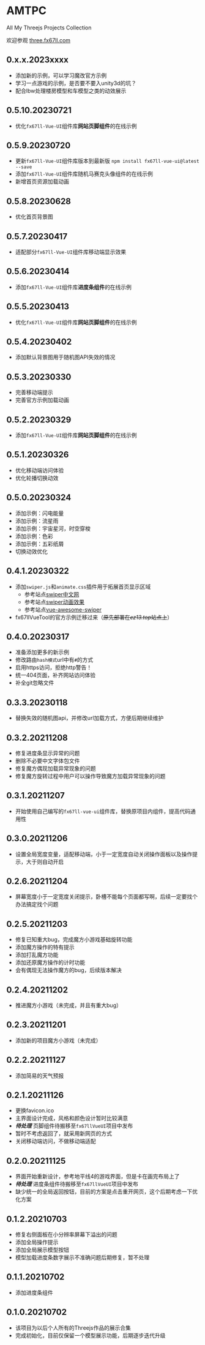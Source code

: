 # AMTPC
All My Threejs Projects Collection  

欢迎参观 [three.fx67ll.com](http://three.fx67ll.com "fx67ll's Three.js 作品合集的展示网站")  

## 0.x.x.2023xxxx
* 添加新的示例，可以学习魔改官方示例  
* 学习一点游戏的示例，是否要不要入unity3d的坑？ 
* 配合lbw处理楼房模型和车模型之类的动效展示  

## 0.5.10.20230721  
* 优化`fx67ll-Vue-UI`组件库**网站页脚组件**的在线示例

## 0.5.9.20230720
* 更新`fx67ll-Vue-UI`组件库版本到最新版 `npm install fx67ll-vue-ui@latest --save`  
* 添加`fx67ll-Vue-UI`组件库随机马赛克头像组件的在线示例  
* 新增首页资源加载动画  

## 0.5.8.20230628  
* 优化首页背景图

## 0.5.7.20230417  
* 适配部分`fx67ll-Vue-UI`组件库移动端显示效果  

## 0.5.6.20230414  
* 添加`fx67ll-Vue-UI`组件库**进度条组件**的在线示例  

## 0.5.5.20230413
* 优化`fx67ll-Vue-UI`组件库**网站页脚组件**的在线示例

## 0.5.4.20230402
* 添加默认背景图用于随机图API失效的情况  

## 0.5.3.20230330
* 完善移动端提示   
* 完善官方示例加载动画  

## 0.5.2.20230329
* 添加`fx67ll-Vue-UI`组件库**网站页脚组件**的在线示例   

## 0.5.1.20230326
* 优化移动端访问体验 
* 优化轮播切换动效  

## 0.5.0.20230324
* 添加示例：闪电能量  
* 添加示例：流星雨  
* 添加示例：宇宙星河，时空穿梭  
* 添加示例：色彩  
* 添加示例：五彩纸屑  
* 切换动效优化  

## 0.4.1.20230322
* 添加`swiper.js`和`animate.css`插件用于拓展首页显示区域  
	+ 参考站点[swiper中文网](https://www.swiper.com.cn/api/start/new.html)  
	+ 参考站点[swiper动画效果](https://www.swiper.com.cn/usage/animate/index.html)  
	+ 参考站点[vue-awesome-swiper](https://v1.github.surmon.me/vue-awesome-swiper/)  
* fx67llVueTool的官方示例迁移过来（~~原先部署在*ez13.top*站点上~~）  

## 0.4.0.20230317
* 准备添加更多的新示例  
* 修改路由`hash模式`url中有`#`的方式  
* 启用https访问，拒绝http警告！  
* 统一404页面，补齐网站访问体验  
* 补全git忽略文件

## 0.3.3.20230118
* 替换失效的随机图api，并修改url加载方式，方便后期继续维护  

## 0.3.2.20211208
* 修复进度条显示异常的问题  
* 删除不必要中文字体包文件  
* 修复魔方偶现加载异常现象的问题  
* 修复魔方旋转过程中用户可以操作导致魔方加载异常现象的问题  

## 0.3.1.20211207
* 开始使用自己编写的`fx67ll-vue-ui`组件库，替换原项目内组件，提高代码通用性  

## 0.3.0.20211206
* 设置全局宽度变量，适配移动端，小于一定宽度自动关闭操作面板以及操作提示，大于则自动开启  

## 0.2.6.20211204
* 屏幕宽度小于一定宽度关闭提示，卧槽不能每个页面都写啊，后续一定要找个办法搞定找个问题

## 0.2.5.20211203
* 修复已知重大bug，完成魔方小游戏基础旋转功能  
* 添加魔方操作的特有提示  
* 添加打乱魔方功能  
* 添加还原魔方操作的计时功能  
* 会有偶现无法操作魔方的bug，后续版本解决  

## 0.2.4.20211202
* 推进魔方小游戏（未完成，并且有重大bug）  

## 0.2.3.20211201
* 添加新的项目魔方小游戏（未完成）  

## 0.2.2.20211127  
* 添加简易的天气预报  

## 0.2.1.20211126  
* 更换favicon.ico
* 主界面设计完成，风格和颜色设计暂时比较满意  
* ***待处理*** 页脚组件待搬移至`fx67llVueUI`项目中发布  
* 暂时不考虑返回了，就采用新网页的方式  
* 关闭移动端访问，不做移动端适配  

## 0.2.0.20211125  
* 界面开始重新设计，参考地平线4的游戏界面，但是卡在画完布局上了  
* ***待处理*** 进度条组件待搬移至`fx67llVueUI`项目中发布  
* 缺少统一的全局返回按钮，目前的方案是点击重开网页，这个后期考虑一下优化方案  

## 0.1.2.20210703
* 修复右侧面板在小分辨率屏幕下溢出的问题  
* 添加全局操作提示  
* 添加全局展示模型按钮  
* 模型加载进度条数字展示不准确问题后期修复，暂不处理  

## 0.1.1.20210702
* 添加进度条组件  

## 0.1.0.20210702
* 该项目为以后个人所有的Threejs作品的展示合集  
* 完成初始化，目前仅保留一个模型展示功能，后期逐步迭代升级  
